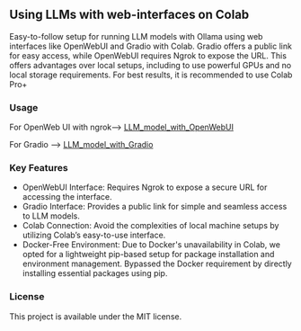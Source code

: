 ## Using LLMs with web-interfaces on Colab

Easy-to-follow setup for running LLM models with Ollama using web interfaces like OpenWebUI and Gradio with Colab. Gradio offers a public link for easy access, while OpenWebUI requires Ngrok to expose the URL. This offers advantages over local setups, including to use powerful GPUs and no local storage requirements. For best results, it is recommended to use Colab Pro+

### Usage
For OpenWeb UI with ngrok--> [LLM_model_with_OpenWebUI](https://github.com/karagol-taner/ollama-web-interfaces-with-colab/blob/main/LLM_model_with_OpenWebUI.ipynb)

For Gradio --> [LLM_model_with_Gradio](https://github.com/karagol-taner/ollama-web-interfaces-with-colab/blob/main/LLM_model_with_Gradio.ipynb)

### Key Features

- OpenWebUI Interface: Requires Ngrok to expose a secure URL for accessing the interface.
- Gradio Interface: Provides a public link for simple and seamless access to LLM models.
- Colab Connection: Avoid the complexities of local machine setups by utilizing Colab’s easy-to-use interface.
- Docker-Free Environment: Due to Docker's unavailability in Colab, we opted for a lightweight pip-based setup for package installation and environment management. Bypassed the Docker requirement by directly installing essential packages using pip.

### License

This project is available under the MIT license.
